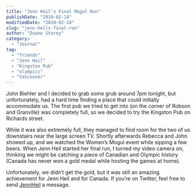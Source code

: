 ```yaml
---
title: "Jenn Heil's Final Mogul Run"
publishDate: "2010-02-14"
modifiedDate: "2010-02-14"
slug: "jenn-heils-final-run"
author: "Duane Storey"
category:
  - "Journal"
tag:
  - "friends"
  - "Jenn Heil"
  - "Kingston Pub"
  - "olympics"
  - "Vancouver"
---
```


John Biehler and I decided to grab some grub around 7pm tonight, but unfortunately, had a hard time finding a place that could initially accommodate us. The first pub we tried to get into (on the corner of Robson and Granville) was completely full, so we decided to try the Kingston Pub on Richards street.

While it was also extremely full, they managed to find room for the two of us downstairs near the large screen TV. Shortly afterwards Rebecca and John showed up, and we watched the Women’s Mogul event while sipping a few beers. When Jenn Heil started her final run, I turned my video camera on, thinking we might be catching a piece of Canadian and Olympic history (Canada has never won a gold medal while hosting the games at home).

Unfortunately, we didn’t get the gold, but it was still an amazing achievement for Jenn Heil and for Canada. If you’re on Twitter, feel free to send [JennHeil](http://twitter.com/jennheil) a message.